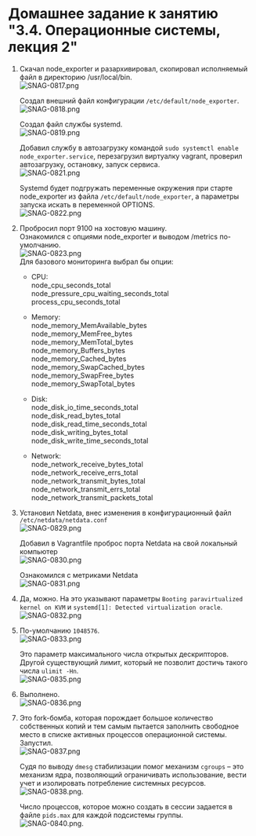 # Домашнее задание к занятию "3.4. Операционные системы, лекция 2"  
  
1. Скачал node_exporter и разархивировал, скопировал исполняемый файл в директорию /usr/local/bin.  
   ![SNAG-0817.png](SNAG-0817.png)  
   
   Создал внешний файл конфигурации `/etc/default/node_exporter`.  
   ![SNAG-0818.png](SNAG-0818.png)  
   
   Создал файл службы systemd.  
   ![SNAG-0819.png](SNAG-0819.png)  
   
   Добавил службу в автозагрузку командой `sudo systemctl enable node_exporter.service`, перезагрузил виртуалку vagrant, проверил автозагрузку, остановку, запуск сервиса.  
   ![SNAG-0821.png](SNAG-0821.png)  
   
   Systemd будет подгружать переменные окружения при старте node_exporter из файла `/etc/default/node_exporter`, а параметры запуска искать в переменной OPTIONS.  
   ![SNAG-0822.png](SNAG-0822.png)  
   
1. Пробросил порт 9100 на хостовую машину.  
   Ознакомился с опциями node_exporter и выводом /metrics по-умолчанию.  
   ![SNAG-0823.png](SNAG-0823.png)  
   Для базового мониторинга выбрал бы опции:  
   - CPU:  
    node_cpu_seconds_total  
	node_pressure_cpu_waiting_seconds_total  
    process_cpu_seconds_total  
    
   - Memory:  
    node_memory_MemAvailable_bytes  
    node_memory_MemFree_bytes  
	node_memory_MemTotal_bytes  
	node_memory_Buffers_bytes  
	node_memory_Cached_bytes  
	node_memory_SwapCached_bytes  
	node_memory_SwapFree_bytes  
	node_memory_SwapTotal_bytes  
    
   - Disk:  
    node_disk_io_time_seconds_total  
	node_disk_read_bytes_total  
    node_disk_read_time_seconds_total  
	node_disk_writing_bytes_total  
    node_disk_write_time_seconds_total  
    
   - Network:  
    node_network_receive_bytes_total  
	node_network_receive_errs_total  
    node_network_transmit_bytes_total  
    node_network_transmit_errs_total  
	node_network_transmit_packets_total  
   
1. Установил Netdata, внес изменения в конфигурационный файл  `/etc/netdata/netdata.conf`  
   ![SNAG-0829.png](SNAG-0829.png)  
   
   Добавил в Vagrantfile проброс порта Netdata на свой локальный компьютер  
   ![SNAG-0830.png](SNAG-0830.png)  
   
   Ознакомился с метриками Netdata  
   ![SNAG-0831.png](SNAG-0831.png)  
   
1. Да, можно. На это указывают параметры `Booting paravirtualized kernel on KVM` и `systemd[1]: Detected virtualization oracle`.  
   ![SNAG-0832.png](SNAG-0832.png)  
   
1. По-умолчанию `1048576`.  
   ![SNAG-0833.png](SNAG-0833.png)  
   
   Это параметр максимального числа открытых дескрипторов.  
   Другой существующий лимит, который  не позволит достичь такого числа `ulimit -Hn`.  
   ![SNAG-0835.png](SNAG-0835.png)  
   
1. Выполнено.  
   ![SNAG-0836.png](SNAG-0836.png)  
   
1. Это fork-бомба, которая порождает большое количество собственных копий и тем самым пытается заполнить свободное место в списке активных процессов операционной системы.  
   Запустил.  
   ![SNAG-0837.png](SNAG-0837.png)  
   
   Судя по выводу `dmesg` стабилизации помог механизм `cgroups` – это механизм ядра, позволяющий ограничивать использование, вести учет и изолировать потребление системных ресурсов.  
   ![SNAG-0838.png](SNAG-0838.png).  
   
   Число процессов, которое можно создать в сессии задается в файле `pids.max` для каждой подсистемы группы.  
   ![SNAG-0840.png](SNAG-0840.png).  